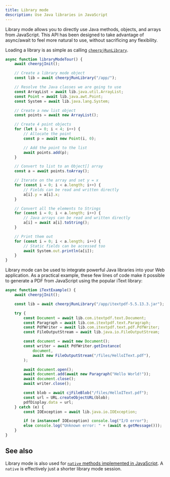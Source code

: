 ```yaml
---
title: Library mode
description: Use Java libraries in JavaScript
---
```


Library mode allows you to directly use Java methods, objects, and arrays from JavaScript. This API has been designed to take advantage of async/await to feel more natural to use, without sacrificing any flexibility.

Loading a library is as simple as calling [`cheerpjRunLibrary`].

```js
async function libraryModeTour() {
	await cheerpjInit();

	// Create a library mode object
	const lib = await cheerpjRunLibrary("/app/");

	// Resolve the Java classes we are going to use
	const ArrayList = await lib.java.util.ArrayList;
	const Point = await lib.java.awt.Point;
	const System = await lib.java.lang.System;

	// Create a new list object
	const points = await new ArrayList();

	// Create 4 point objects
	for (let i = 0; i < 4; i++) {
		// Allocate the point
		const p = await new Point(i, 0);

		// Add the point to the list
		await points.add(p);
	}

	// Convert to list to an Object[] array
	const a = await points.toArray();

	// Iterate on the array and set y = x
	for (const i = 0; i < a.length; i++) {
		// Fields can be read and written directly
		a[i].y = a[i].x;
	}

	// Convert all the elements to Strings
	for (const i = 0; i < a.length; i++) {
		// Java arrays can be read and written directly
		a[i] = await a[i].toString();
	}

	// Print them out
	for (const i = 0; i < a.length; i++) {
		// Static fields can be accessed too
		await System.out.println(a[i]);
	}
}
```

Library mode can be used to integrate powerful Java libraries into your Web application. As a practical example, these few lines of code make it possible to generate a PDF from JavaScript using the popular iText library:

```js
async function iTextExample() {
	await cheerpjInit();

	const lib = await cheerpjRunLibrary("/app/itextpdf-5.5.13.3.jar");

	try {
		const Document = await lib.com.itextpdf.text.Document;
		const Paragraph = await lib.com.itextpdf.text.Paragraph;
		const PdfWriter = await lib.com.itextpdf.text.pdf.PdfWriter;
		const FileOutputStream = await lib.java.io.FileOutputStream;

		const document = await new Document();
		const writer = await PdfWriter.getInstance(
			document,
			await new FileOutputStream("/files/HelloIText.pdf"),
		);

		await document.open();
		await document.add(await new Paragraph("Hello World!"));
		await document.close();
		await writer.close();

		const blob = await cjFileBlob("/files/HelloIText.pdf");
		const url = URL.createObjectURL(blob);
		pdfDisplay.data = url;
	} catch (e) {
		const IOException = await lib.java.io.IOException;

		if (e instanceof IOException) console.log("I/O error");
		else console.log("Unknown error: " + (await e.getMessage()));
	}
}
```

## See also

Library mode is also used for [`native` methods implemented in JavaScript][JNI]. A `native` is effectively just a shorter library mode session.

[JNI]: /cheerpj3/guides/Implementing-Java-native-methods-in-JavaScript
[`cheerpjRunLibrary`]: /cheerpj3/reference/cheerpjRunLibrary

